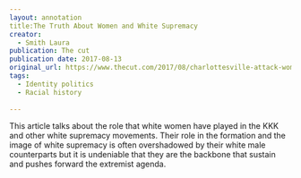```yaml
---
layout: annotation
title:The Truth About Women and White Supremacy
creator:
  - Smith Laura 
publication: The cut
publication date: 2017-08-13
original_url: https://www.thecut.com/2017/08/charlottesville-attack-women-white-supremacy.html 
tags:
  - Identity politics
  - Racial history
  
---
```

This article talks about the role that white women have played in the KKK and other white supremacy movements. Their role in the formation and the image of white supremacy is often overshadowed by their white male counterparts but it is undeniable that they are the backbone that sustain and pushes forward the extremist agenda.
  
